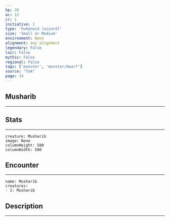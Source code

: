 ```yaml
---
hp: 30
ac: 12
cr: 1
initiative: 1
type: 'humanoid (wizard)'    
size: 'Small or Medium'
environment: None
alignment: any alignment
legendary: False
lair: False
mythic: False
regional: False
tags: ['monster', 'monster/dwarf']
source: "ToA"
page: 34
---
```


## Musharib
---



## Stats
---

```statblock
creature: Musharib
image: None
columnHeight: 500
columnWidth: 500
```

## Encounter
---

```encounter-table
name: Musharib
creatures:
- 1: Musharib
```

## Description
---




